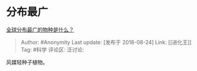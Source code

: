 # 分布最广
[全球分布最广的物种是什么？](https://www.zhihu.com/question/291643444/answer/476796314)

> Author: #Anonymity
> Last update: [发布于 2018-08-24]
> Link: [[进化王]]
> Tag: #科学
> 评论区:
> 泛讨论:

风媒轻种子植物。
